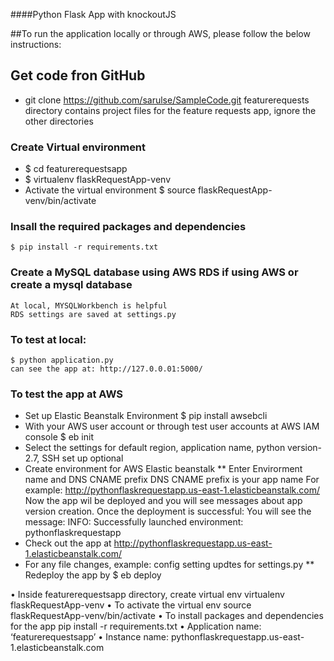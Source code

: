 ####Python Flask App with knockoutJS

##To run the application locally or through AWS, please follow the below instructions:

## Get code fron GitHub
*   git clone https://github.com/sarulse/SampleCode.git
	featurerequests directory contains project files for the feature requests app, ignore the other directories
### Create Virtual environment
*   $ cd featurerequestsapp
*	$ virtualenv flaskRequestApp-venv 
*   Activate the virtual environment
	$ source flaskRequestApp-venv/bin/activate
### Insall the required packages and dependencies
	$ pip install -r requirements.txt
###	Create a MySQL database using AWS RDS if using AWS or create a mysql database 
    At local, MYSQLWorkbench is helpful
    RDS settings are saved at settings.py
### To test at local: 	
	$ python application.py
	can see the app at: http://127.0.0.01:5000/
    
    
### To test the app at AWS
* Set up Elastic Beanstalk Environment
	$ pip install awsebcli
* With your AWS user account or through test user accounts at AWS IAM console
	$ eb init
* Select the settings for default region, application name, python version-2.7, SSH set up optional
* Create environment for AWS Elastic beanstalk
** Enter Envirorment name and DNS CNAME prefix
	DNS CNAME prefix is your app name For example: http://pythonflaskrequestapp.us-east-1.elasticbeanstalk.com/
	Now the app wil be deployed and you will see messages about app version creation. Once the deployment is successful:
	You will see the message: INFO: Successfully launched environment: pythonflaskrequestapp
* Check out the app at http://pythonflaskrequestapp.us-east-1.elasticbeanstalk.com/
* For any file changes, example: config setting updtes for settings.py
    ** Redeploy the app by
	    $ eb deploy
	
	  

	
	
	
	
	



•	Inside featurerequestsapp directory, create virtual env
	virtualenv flaskRequestApp-venv 
•	To activate the virtual env
source flaskRequestApp-venv/bin/activate
•	To install packages and dependencies for the app
pip install -r requirements.txt
•	Application name: ‘featurerequestsapp’
•	Instance name: pythonflaskrequestapp.us-east-1.elasticbeanstalk.com

